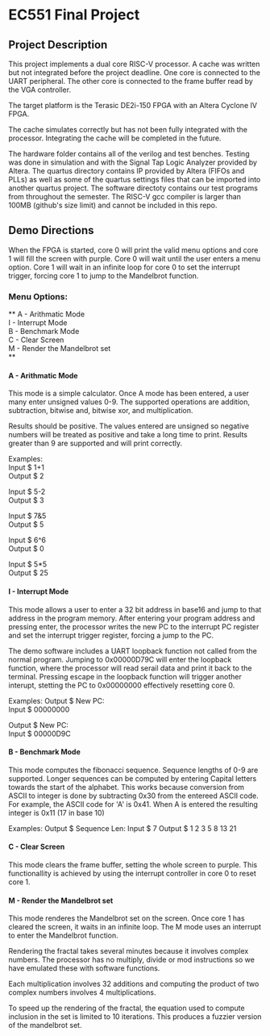 # EC551 Final Project


## Project Description
This project implements a dual core RISC-V processor. A cache was written but
not integrated before the project deadline. One core is connected to the UART
peripheral. The other core is connected to the frame buffer read by the VGA
controller.

The target platform is the Terasic DE2i-150 FPGA with an Altera Cyclone IV FPGA.

The cache simulates correctly but has not been fully integrated with the
processor. Integrating the cache will be completed in the future.

The hardware folder contains all of the verilog and test benches. Testing was
done in simulation and with the Signal Tap Logic Analyzer provided by Altera.
The quartus directory contains IP provided by Altera (FIFOs and PLLs) as well as
some of the quartus settings files that can be imported into another quartus project.
The software directoty contains our test programs from throughout the semester.
The RISC-V gcc compiler is larger than 100MB (github's size limit) and cannot be
included in this repo.

## Demo Directions

When the FPGA is started, core 0 will print the valid menu options and core 1
will fill the screen with purple. Core 0 will wait until the user enters a menu
option.
Core 1 will wait in an infinite loop for core 0 to set the interrupt trigger,
forcing core 1 to jump to the Mandelbrot function.

### Menu Options:

**
A - Arithmatic Mode  
I - Interrupt Mode  
B - Benchmark Mode  
C - Clear Screen  
M - Render the Mandelbrot set  
**

#### A - Arithmatic Mode
This mode is a simple calculator. Once A mode has been entered, a user many
enter unsigned values 0-9. The supported operations are addition, subtraction,
bitwise and, bitwise xor, and multiplication.

Results should be positive. The values entered are unsigned so negative numbers
will be treated as positive and take a long time to print. Results greater than
9 are supported and will print correctly.

Examples:  
Input  $ 1+1  
Output $ 2

Input  $ 5-2  
Output $ 3

Input  $ 7&5  
Output $ 5

Input  $ 6^6  
Output $ 0

Input  $ 5*5  
Output $ 25

#### I - Interrupt Mode
This mode allows a user to enter a 32 bit address in base16 and jump to that
address in the program memory. After entering your program address and pressing
enter, the processor writes the new PC to the interrupt PC register and set the
interrupt trigger register, forcing a jump to the PC.

The demo software includes a UART loopback function not called from the normal
program. Jumping to 0x00000D79C
will enter the loopback function, where the processor will read serail data and
print it back to the terminal. Pressing escape in the loopback function will
trigger another interupt, stetting the PC to 0x00000000 effectively resetting
core 0.

Examples:
Output $ New PC:  
Input $ 00000000

Output $ New PC:  
Input $ 00000D9C

#### B - Benchmark Mode
This mode computes the fibonacci sequence. Sequence lengths of 0-9 are
supported. Longer sequences can be computed by entering Capital letters towards
the start of the alphabet. This works because conversion from ASCII to integer
is done by subtracting 0x30 from the entereed ASCII code. For example, the ASCII
code for 'A' is 0x41. When A is entered the resulting integer is 0x11
(17 in base 10)

Examples:
Output $ Sequence Len:
Input $ 7
Output $ 1 2 3 5 8 13 21

#### C - Clear Screen
This mode clears the frame buffer, setting the whole screen to purple. This
functionallity is achieved by using the interrupt controller in core 0 to reset
core 1.

#### M - Render the Mandelbrot set
This mode renderes the Mandelbrot set on the screen. Once core 1 has cleared the
screen, it waits in an infinite loop. The M mode uses an interrupt to enter the
Mandelbrot function.

Rendering the fractal takes several minutes because it involves complex numbers.
The processor has no multiply, divide or mod instructions so we have emulated
these with software functions.

Each multiplication involves 32 additions and computing the product of two
complex numbers involves 4 multiplications.

To speed up the rendering of the fractal, the equation used to compute inclusion
in the set is limited to 10 iterations. This produces a fuzzier version of the
mandelbrot set.
